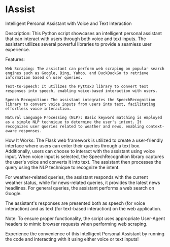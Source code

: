 # IAssist
Intelligent Personal Assistant with Voice and Text Interaction

Description:
This Python script showcases an intelligent personal assistant that can interact with users through both voice and text inputs. The assistant utilizes several powerful libraries to provide a seamless user experience.

Features:

    Web Scraping: The assistant can perform web scraping on popular search engines such as Google, Bing, Yahoo, and DuckDuckGo to retrieve information based on user queries.

    Text-to-Speech: It utilizes the Pyttsx3 library to convert text responses into speech, enabling voice-based interaction with users.

    Speech Recognition: The assistant integrates the SpeechRecognition library to convert voice inputs from users into text, facilitating effortless voice interaction.

    Natural Language Processing (NLP): Basic keyword matching is employed as a simple NLP technique to determine the user's intent. It recognizes user queries related to weather and news, enabling context-aware responses.

How It Works:
The Flask web framework is utilized to create a user-friendly interface where users can enter their queries through a text box. Additionally, users can choose to interact with the assistant using voice input. When voice input is selected, the SpeechRecognition library captures the user's voice and converts it into text. The assistant then processes the query using the NLP technique to recognize the intent.

For weather-related queries, the assistant responds with the current weather status, while for news-related queries, it provides the latest news headlines. For general queries, the assistant performs a web search on Google.

The assistant's responses are presented both as speech (for voice interaction) and as text (for text-based interaction) on the web application.

Note: To ensure proper functionality, the script uses appropriate User-Agent headers to mimic browser requests when performing web scraping.

Experience the convenience of this Intelligent Personal Assistant by running the code and interacting with it using either voice or text inputs!
